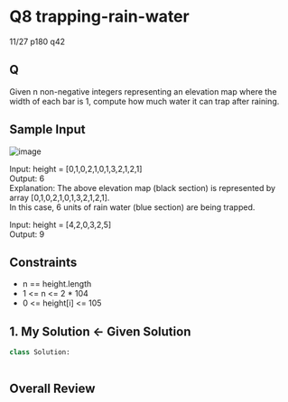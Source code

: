 # Q8 trapping-rain-water

11/27 p180 q42

## Q
Given n non-negative integers representing an elevation map where the width of each bar is 1, compute how much water it can trap after raining.

## Sample Input

![image](https://user-images.githubusercontent.com/68508521/143684629-f036202e-9a3e-4502-a52d-ee7cc7c2b37d.png)


Input: height = [0,1,0,2,1,0,1,3,2,1,2,1]  
Output: 6  
Explanation: The above elevation map (black section) is represented by array [0,1,0,2,1,0,1,3,2,1,2,1].  
In this case, 6 units of rain water (blue section) are being trapped. 

Input: height = [4,2,0,3,2,5]  
Output: 9

## Constraints
- n == height.length
- 1 <= n <= 2 * 104
- 0 <= height[i] <= 105

## 1. My Solution <- Given Solution
```py
class Solution:
   
```

## Overall Review


